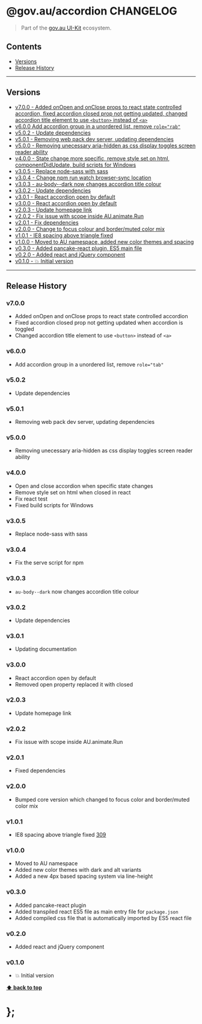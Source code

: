 @gov.au/accordion CHANGELOG
======================

> Part of the [gov.au UI-Kit](https://github.com/govau/uikit/) ecosystem.


## Contents

* [Versions](#install)
* [Release History](#release-history)


----------------------------------------------------------------------------------------------------------------------------------------------------------------


## Versions

* [v7.0.0 - Added onOpen and onClose props to react state controlled accordion, fixed accordion closed prop not getting updated, changed accordion title element to use `<button>` instead of `<a>`](#v700)
* [v6.0.0 Add accordion group in a unordered list, remove `role="rab"`](#v600)
* [v5.0.2 - Update dependencies](#v502)
* [v5.0.1 - Removing web pack dev server, updating dependencies](#v501)
* [v5.0.0 - Removing unecessary aria-hidden as css display toggles screen reader ability](#v500)
* [v4.0.0 - State change more specific, remove style set on html, componentDidUpdate, build scripts for Windows](#v400)
* [v3.0.5 - Replace node-sass with sass](#v305)
* [v3.0.4 - Change npm run watch browser-sync location](#v304)
* [v3.0.3 - au-body--dark now changes accordion title colour](#v303)
* [v3.0.2 - Update dependencies](#v302)
* [v3.0.1 - React accordion open by default](#v301)
* [v3.0.0 - React accordion open by default](#v300)
* [v2.0.3 - Update homepage link](#v203)
* [v2.0.2 - Fix issue with scope inside AU.animate.Run](#v202)
* [v2.0.1 - Fix dependencies](#v201)
* [v2.0.0 - Change to focus colour and border/muted color mix](#v200)
* [v1.0.1 - IE8 spacing above triangle fixed](#v101)
* [v1.0.0 - Moved to AU namespace, added new color themes and spacing](#v100)
* [v0.3.0 - Added pancake-react plugin, ES5 main file](#v030)
* [v0.2.0 - Added react and jQuery component](#v020)
* [v0.1.0 - 💥 Initial version](#v010)


----------------------------------------------------------------------------------------------------------------------------------------------------------------


## Release History

### v7.0.0

- Added onOpen and onClose props to react state controlled accordion
- Fixed accordion closed prop not getting updated when accordion is toggled
- Changed accordion title element to use `<button>` instead of `<a>`


### v6.0.0

- Add accordion group in a unordered list, remove `role="tab"`


### v5.0.2

- Update dependencies


### v5.0.1

- Removing web pack dev server, updating dependencies


### v5.0.0

- Removing unecessary aria-hidden as css display toggles screen reader ability


### v4.0.0

- Open and close accordion when specific state changes
- Remove style set on html when closed in react
- Fix react test
- Fixed build scripts for Windows


### v3.0.5

- Replace node-sass with sass


### v3.0.4

- Fix the serve script for npm


### v3.0.3

- `au-body--dark` now changes accordion title colour


### v3.0.2

- Update dependencies


### v3.0.1

- Updating documentation


### v3.0.0

- React accordion open by default
- Removed open property replaced it with closed


### v2.0.3

- Update homepage link


### v2.0.2

- Fix issue with scope inside AU.animate.Run


### v2.0.1

- Fixed dependencies


### v2.0.0

- Bumped core version which changed to focus color and border/muted color mix


### v1.0.1

- IE8 spacing above triangle fixed [309](https://github.com/govau/uikit/issues/309)


### v1.0.0

- Moved to AU namespace
- Added new color themes with dark and alt variants
- Added a new 4px based spacing system via line-height


### v0.3.0

- Added pancake-react plugin
- Added transpiled react ES5 file as main entry file for `package.json`
- Added compiled css file that is automatically imported by ES5 react file


### v0.2.0

- Added react and jQuery component


### v0.1.0

- 💥 Initial version


**[⬆ back to top](#contents)**


# };
